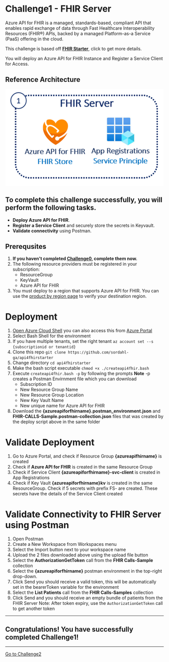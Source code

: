 # Challenge1 - FHIR Server

Azure API for FHIR is a managed, standards-based, compliant API that enables rapid exchange of data through Fast Healthcare Interoperability Resources (FHIR®) APIs, backed by a managed Platform-as-a Service (PaaS) offering in the cloud.

This challenge is based off **[FHIR Starter](https://github.com/sordahl-ga/api4fhirstarter#azure-api-for-fhir-starter)**, click to get more details.

You will deploy an Azure API for FHIR Instance and Register a Service Client for Access.

## Reference Architecture
<center><img src="../images/fhir-server.png" width="550"></center>

## To complete this challenge successfully, you will perform the following tasks.

* **Deploy Azure API for FHIR**. 
* **Register a Service Client** and securely store the secrets in Keyvault.
* **Validate connectivity** using Postman.

## Prerequsites

1. **If you haven't completed [Challenge0](../Challenge0-Prerequistes/ReadMe.md), complete them now.**
2. The following resource providers must be registered in your subscription:
   * ResourceGroup
   * KeyVault
   * Azure API for FHIR
3. You must deploy to a region that supports Azure API for FHIR.  You can use the [product by region page](https://azure.microsoft.com/en-us/global-infrastructure/services/?products=azure-api-for-fhir) to verify your destination region. 

# Deployment
1. [Open Azure Cloud Shell](https://shell.azure.com) you can also access this from [Azure Portal](https://portal.azure.com)
2. Select Bash Shell for the environment 
3. If you have multiple tenants, set the right tenant ```az account set --s {subscriptionid or tenantid}```
4. Clone this repo ```git clone https://github.com/sordahl-ga/api4fhirstarter```
5. Change directory ```cd api4fhirstarter```
6. Make the bash script executable ```chmod +x ./createapi4fhir.bash```
7. Execute ```createapi4fhir.bash -p``` by following the prompts
   **Note** -p creates a Postman Envirnment file which you can download
   * Subscription ID 
   * New Resource Group Name
   * New Resource Group Location 
   * New Key Vault Name 
   * New unique name for Azure API for FHIR 
8. Download the **{azureapiforfhirname}.postman_environment.json** and **FHIR-CALLS-Sample.postman-collection.json** files that was created by the deploy script above in the same folder

# Validate Deployment
1. Go to Azure Portal, and check if Resource Group **{azureapifhirname}** is created
2. Check if **Azure API for FHIR** is created in the same Resource Group
3. Check if Service Client **{azureapiforfhirname}-svc-client** is created in App Registrations
4. Check if Key Vault **{azureapiforfhirname}kv** is created in the same ResourceGroup. Check if 5 secrets with prefix FS- are created. These secrets have the details of the Service Client created

# Validate Connectivity to FHIR Server using Postman
1. Open Postman
2. Create a New Workspace from Workspaces menu
3. Select the Import button next to your workspace name
4. Upload the 2 files downloaded above using the upload file button 
5. Select the **AuthorizationGetToken** call from the **FHIR Calls-Sample** collection
6. Select the **{azureapiforfhirname}** postman environment in the top-right drop-down. 
8. Click Send you should receive a valid token, this will be automatically set in the bearerToken variable for the environment
9. Select the **List Patients** call from the **FHIR Calls-Samples** collection
10. Click Send and you should receive an empty bundle of patients from the FHIR Server
Note: After token expiry, use the ```AuthorizationGetToken``` call to get another token

---

## Congratulations! You have successfully completed Challenge1! 

***

[Go to Challenge2](../Challenge2-FHIRProxy/ReadMe.md)

